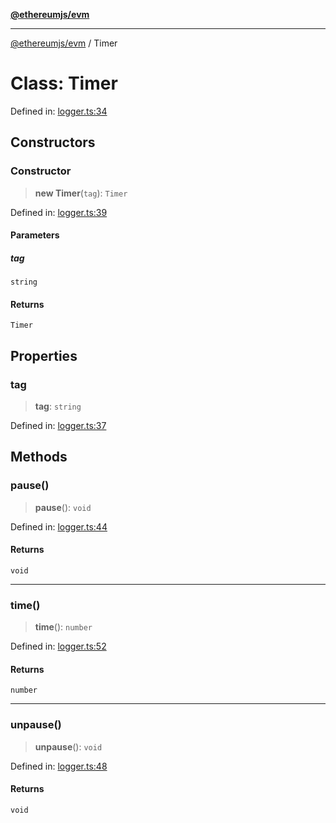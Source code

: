 [**@ethereumjs/evm**](../README.md)

***

[@ethereumjs/evm](../README.md) / Timer

# Class: Timer

Defined in: [logger.ts:34](https://github.com/ethereumjs/ethereumjs-monorepo/blob/master/packages/evm/src/logger.ts#L34)

## Constructors

### Constructor

> **new Timer**(`tag`): `Timer`

Defined in: [logger.ts:39](https://github.com/ethereumjs/ethereumjs-monorepo/blob/master/packages/evm/src/logger.ts#L39)

#### Parameters

##### tag

`string`

#### Returns

`Timer`

## Properties

### tag

> **tag**: `string`

Defined in: [logger.ts:37](https://github.com/ethereumjs/ethereumjs-monorepo/blob/master/packages/evm/src/logger.ts#L37)

## Methods

### pause()

> **pause**(): `void`

Defined in: [logger.ts:44](https://github.com/ethereumjs/ethereumjs-monorepo/blob/master/packages/evm/src/logger.ts#L44)

#### Returns

`void`

***

### time()

> **time**(): `number`

Defined in: [logger.ts:52](https://github.com/ethereumjs/ethereumjs-monorepo/blob/master/packages/evm/src/logger.ts#L52)

#### Returns

`number`

***

### unpause()

> **unpause**(): `void`

Defined in: [logger.ts:48](https://github.com/ethereumjs/ethereumjs-monorepo/blob/master/packages/evm/src/logger.ts#L48)

#### Returns

`void`
